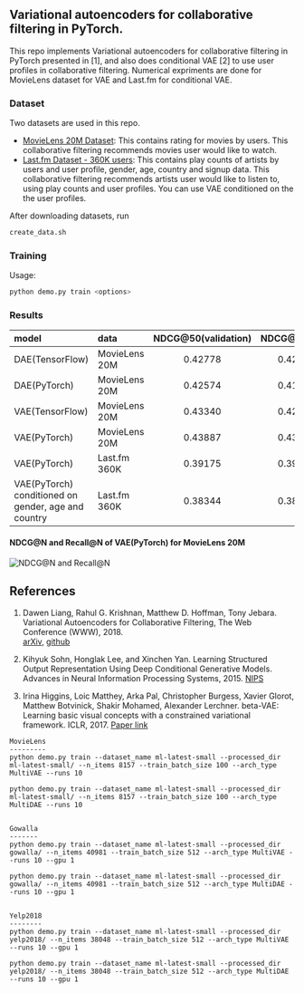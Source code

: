 ## Variational autoencoders for collaborative filtering in PyTorch.

This repo implements Variational autoencoders for collaborative filtering in PyTorch presented in [1],
and also does conditional VAE [2] to use user profiles in collaborative filtering.
Numerical expriments are done for MovieLens dataset for VAE and Last.fm for conditional VAE.

### Dataset

Two datasets are used in this repo.
* [MovieLens 20M Dataset](https://grouplens.org/datasets/movielens/20m/): This contains rating for movies by users.
This collaborative filtering recommends movies user would like to watch.
* [Last.fm Dataset - 360K users](http://ocelma.net/MusicRecommendationDataset/lastfm-360K.html):
This contains play counts of artists by users and user profile, gender, age, country and signup data.
This collaborative filtering recommends artists user would like to listen to, using play counts and user profiles.
You can use VAE conditioned on the the user profiles.

After downloading datasets, run
```bash
create_data.sh
```

### Training

Usage:
```bash
python demo.py train <options>
```

### Results

|model|data|NDCG@50(validation)|NDCG@50(test)|
| :--- | :--- | :---: | :---: |
|DAE(TensorFlow)|MovieLens 20M|0.42778|0.42113|
|DAE(PyTorch)|MovieLens 20M|0.42574|0.41932|
|VAE(TensorFlow)|MovieLens 20M|0.43340|0.42593|
|VAE(PyTorch)|MovieLens 20M|0.43887|0.43093|
|VAE(PyTorch)|Last.fm 360K|0.39175|0.39152|
|VAE(PyTorch) conditioned on gender, age and country|Last.fm 360K|0.38344|0.38346|

#### NDCG@N and Recall@N of VAE(PyTorch) for MovieLens 20M

![NDCG@N and Recall@N](results/pt_vae.png)

## References

1. Dawen Liang, Rahul G. Krishnan, Matthew D. Hoffman, Tony Jebara. Variational Autoencoders for Collaborative Filtering,
    The Web Conference (WWW), 2018.  
    [arXiv](https://arxiv.org/abs/1802.05814), [github](https://github.com/dawenl/vae_cf)

2. Kihyuk Sohn, Honglak Lee, and Xinchen Yan. Learning Structured Output
    Representation Using Deep Conditional Generative Models. Advances in
    Neural Information Processing Systems, 2015.
    [NIPS](https://papers.nips.cc/paper/5775-learning-structured-output-representation-using-deep-conditional-generative-models)

3. Irina Higgins, Loic Matthey, Arka Pal, Christopher Burgess, Xavier Glorot, Matthew Botvinick, Shakir Mohamed, Alexander Lerchner.
    beta-VAE: Learning basic visual concepts with a constrained variational framework. ICLR, 2017.
    [Paper link](https://openreview.net/forum?id=Sy2fzU9gl)





```
MovieLens
---------
python demo.py train --dataset_name ml-latest-small --processed_dir ml-latest-small/ --n_items 8157 --train_batch_size 100 --arch_type MultiVAE --runs 10

python demo.py train --dataset_name ml-latest-small --processed_dir ml-latest-small/ --n_items 8157 --train_batch_size 100 --arch_type MultiDAE --runs 10


Gowalla
-------
python demo.py train --dataset_name ml-latest-small --processed_dir gowalla/ --n_items 40981 --train_batch_size 512 --arch_type MultiVAE --runs 10 --gpu 1

python demo.py train --dataset_name ml-latest-small --processed_dir gowalla/ --n_items 40981 --train_batch_size 512 --arch_type MultiDAE --runs 10 --gpu 1


Yelp2018
--------
python demo.py train --dataset_name ml-latest-small --processed_dir yelp2018/ --n_items 38048 --train_batch_size 512 --arch_type MultiVAE --runs 10 --gpu 1

python demo.py train --dataset_name ml-latest-small --processed_dir yelp2018/ --n_items 38048 --train_batch_size 512 --arch_type MultiDAE --runs 10 --gpu 1

```
